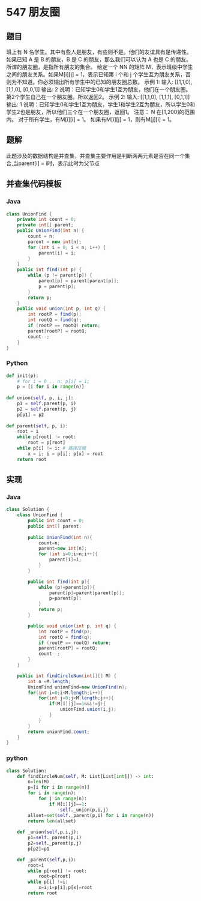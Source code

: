 # 547 朋友圈
## 题目
班上有 N 名学生。其中有些人是朋友，有些则不是。他们的友谊具有是传递性。如果已知 A 是 B 的朋友，B 是 C 的朋友，那么我们可以认为 A 也是
C 的朋友。所谓的朋友圈，是指所有朋友的集合。
给定一个 NN 的矩阵 M，表示班级中学生之间的朋友关系。如果M[i][j] = 1，表示已知第 i 个和 j
个学生互为朋友关系，否则为不知道。你必须输出所有学生中的已知的朋友圈总数。
示例 1:
输入: 
[[1,1,0],
⁠[1,1,0],
⁠[0,0,1]]
输出: 2 
说明：已知学生0和学生1互为朋友，他们在一个朋友圈。
第2个学生自己在一个朋友圈。所以返回2。
示例 2:
输入: 
[[1,1,0],
⁠[1,1,1],
⁠[0,1,1]]
输出: 1
说明：已知学生0和学生1互为朋友，学生1和学生2互为朋友，所以学生0和学生2也是朋友，所以他们三个在一个朋友圈，返回1。
注意：
N 在[1,200]的范围内。
对于所有学生，有M[i][i] = 1。
如果有M[i][j] = 1，则有M[j][i] = 1。

## 题解
此题涉及的数据结构是并查集，并查集主要作用是判断两两元素是否在同一个集合,当parent[i] = i时，表示此时为父节点

## 并查集代码模板
### Java
```java
class UnionFind { 
	private int count = 0; 
	private int[] parent; 
	public UnionFind(int n) { 
		count = n; 
		parent = new int[n]; 
		for (int i = 0; i < n; i++) { 
			parent[i] = i;
		}
	} 
	public int find(int p) { 
		while (p != parent[p]) { 
			parent[p] = parent[parent[p]]; 
			p = parent[p]; 
		}
		return p; 
	}
	public void union(int p, int q) { 
		int rootP = find(p); 
		int rootQ = find(q); 
		if (rootP == rootQ) return; 
		parent[rootP] = rootQ; 
		count--;
	}
}
```

### Python
```python
def init(p): 
	# for i = 0 .. n: p[i] = i; 
	p = [i for i in range(n)] 
 
def union(self, p, i, j): 
	p1 = self.parent(p, i) 
	p2 = self.parent(p, j) 
	p[p1] = p2 
 
def parent(self, p, i): 
	root = i 
	while p[root] != root: 
		root = p[root] 
	while p[i] != i: # 路径压缩
		x = i; i = p[i]; p[x] = root 
	return root
```

## 实现
### Java
```java
class Solution {
    class UnionFind {
        public int count = 0;
        public int[] parent;
        
        public UnionFind(int n){
            count=n;
            parent=new int[n];
            for (int i=0;i<n;i++){
                parent[i]=i;
            }
        }

        public int find(int p){
            while (p!=parent[p]){
                parent[p]=parent[parent[p]];
                p=parent[p];
            }
            return p;
        }

        public void union(int p, int q) { 
            int rootP = find(p); 
            int rootQ = find(q); 
            if (rootP == rootQ) return; 
            parent[rootP] = rootQ; 
            count--;
	    }
    }

    public int findCircleNum(int[][] M) {
        int n =M.length;
        UnionFind unionFind=new UnionFind(n);
        for(int i=0;i<M.length;i++){
            for(int j=0;j<M.length;j++){
                if(M[i][j]==1&&i!=j){
                    unionFind.union(i,j);
                }
            }
        }
        return unionFind.count;
    }
}
```

### python
```python
class Solution:
    def findCircleNum(self, M: List[List[int]]) -> int:
        n=len(M)
        p=[i for i in range(n)]
        for i in range(n):
            for j in range(n):
                if M[i][j]==1:
                    self._union(p,i,j)
        allset=set(self._parent(p,i) for i in range(n))
        return len(allset)
        
    def _union(self,p,i,j):
        p1=self._parent(p,i)
        p2=self._parent(p,j)
        p[p2]=p1

    def _parent(self,p,i):
        root=i
        while p[root] != root:
            root=p[root]
        while p[i] !=i:
            x=i;i=p[i];p[x]=root
        return root
```

